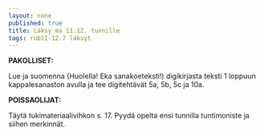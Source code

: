 ```yaml
---
layout: none
published: true
title: Läksy ma 11.12. tunnille
tags: rub11-12.7 läksyt
---
```

**PAKOLLISET:**

Lue ja suomenna (Huolella! Eka sanakoeteksti!) digikirjasta teksti 1 loppuun kappalesanaston avulla ja tee digitehtävät 5a, 5b, 5c ja 10a.

**POISSAOLIJAT:**

Täytä tukimateriaalivihkon s. 17. Pyydä opelta ensi tunnilla tuntimoniste ja siihen merkinnät.